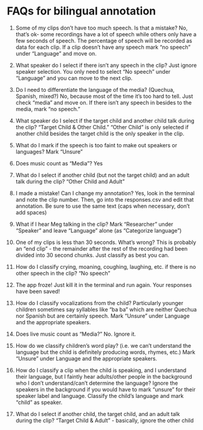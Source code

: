 # FAQs for bilingual annotation

1. Some of my clips don’t have too much speech. Is that a mistake?
No, that’s ok- some recordings have a lot of speech while others only have a few seconds of speech. The percentage of speech will be recorded as data for each clip. If a clip doesn’t have any speech mark “no speech” under “Language” and move on.  


2. What speaker do I select if there isn’t any speech in the clip?
Just ignore speaker selection. You only need to select “No speech” under “Language” and you can move to the next clip. 

3. Do I need to differentiate the language of the media? (Quechua, Spanish, mixed?)
No, because most of the time it’s too hard to tell. Just check “media” and move on. If there isn’t any speech in besides to the media, mark “no speech.”

4. What speaker do I select if the target child and another child talk during the clip?
“Target Child & Other Child.” “Other Child” is only selected if another child besides the target child is the only speaker in the clip. 

5. What do I mark if the speech is too faint to make out speakers or languages? 
Mark “Unsure”

6. Does music count as “Media”?
Yes

7. What do I select if another child (but not the target child) and an adult talk during the clip?
“Other Child and Adult”

8. I made a mistake! Can I change my annotation?
Yes, look in the terminal and note the clip number. Then, go into the responses.csv and edit that annotation. Be sure to use the same text (caps when necessary, don’t add spaces)

9. What if I hear Meg talking in the clip? 
Mark “Researcher” under “Speaker” and leave “Language” alone (as “Categorize language”)

10. One of my clips is less than 30 seconds. What’s wrong?
This is probably an “end clip” - the remainder after the rest of the recording had been divided into 30 second chunks. Just classify as best you can. 

11. How do I classify crying, moaning, coughing, laughing, etc. if there is no other speech in the clip?
“No speech”

12. The app froze!
Just kill it in the terminal and run again. Your responses have been saved!

13. How do I classify vocalizations from the child? Particularly younger children sometimes say syllables like “ba ba” which are neither Quechua nor Spanish but are certainly speech. 
Mark “Unsure” under Language and the appropriate speakers. 

14. Does live music count as “Media?”
No. Ignore it. 

15. How do we classify children’s word play? (i.e. we can’t understand the language but the child is definitely producing words, rhymes, etc.)
Mark “Unsure” under Language and the appropriate speakers. 

16. How do I classify a clip when the child is speaking, and I understand their language, but I faintly hear adults/other people in the background who I don’t understand/can’t determine the language?
Ignore the speakers in the background if you would have to mark “unsure” for their speaker label and language. Classify the child’s language and mark “child” as speaker. 

17. What do I select if another child, the target child, and an adult talk during the clip?
“Target Child & Adult” - basically, ignore the other child 

